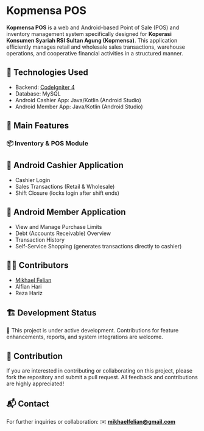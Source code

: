 # Kopmensa POS

**Kopmensa POS** is a web and Android-based Point of Sale (POS) and inventory management system specifically designed for **Koperasi Konsumen Syariah RSI Sultan Agung (Kopmensa)**. This application efficiently manages retail and wholesale sales transactions, warehouse operations, and cooperative financial activities in a structured manner.

## 🔧 Technologies Used
* Backend: [CodeIgniter 4](https://codeigniter.com/)
* Database: MySQL
* Android Cashier App: Java/Kotlin (Android Studio)
* Android Member App: Java/Kotlin (Android Studio)

## 🧩 Main Features

### 📦 Inventory & POS Module

## 📱 Android Cashier Application
* Cashier Login
* Sales Transactions (Retail & Wholesale)
* Shift Closure (locks login after shift ends)

## 👤 Android Member Application
* View and Manage Purchase Limits
* Debt (Accounts Receivable) Overview
* Transaction History
* Self-Service Shopping (generates transactions directly to cashier)


## 🧑‍💻 Contributors
* [Mikhael Felian](https://github.com/mikhaelfelian)
* Alfian Hari
* Reza Hariz

## 🏗️ Development Status
🚧 This project is under active development. Contributions for feature enhancements, reports, and system integrations are welcome.

## 🤝 Contribution
If you are interested in contributing or collaborating on this project, please fork the repository and submit a pull request. All feedback and contributions are highly appreciated!

## 📬 Contact
For further inquiries or collaboration:
✉️ **[mikhaelfelian@gmail.com](mailto:mikhaelfelian@gmail.com)**